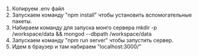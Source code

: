 1. Копируем .env файл
2. Запускаем команду "npm install" чтобы установить вспомогательные пакеты.
3. Набираем команду для запуска монго сервера mkdir -p /workspace/data && mongod --dbpath /workspace/data
4. Запускаем команду "npm run server" чтобы запустить сервер.
5. Идем в браузер и там набираем "localhost:3000/"
